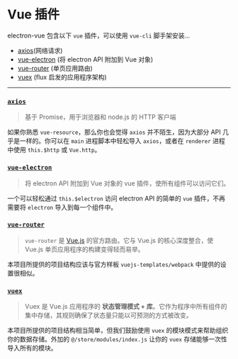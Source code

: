 # Vue 插件

electron-vue 包含以下 `vue` 插件，可以使用 `vue-cli` 脚手架安装...

* [axios](https://github.com/mzabriskie/axios)\(网络请求\)
* [vue-electron](https://github.com/SimulatedGREG/vue-electron) \(将 electron API 附加到 Vue 对象\)
* [vue-router](https://github.com/vuejs/vue-router) \(单页应用路由\)
* [vuex](https://github.com/vuejs/vuex) \(flux 启发的应用程序架构\)

---

### [`axios`](https://github.com/mzabriskie/axios)

> 基于 Promise，用于浏览器和 node.js 的 HTTP 客户端

如果你熟悉 `vue-resource`，那么你也会觉得 `axios` 并不陌生，因为大部分 API 几乎是一样的。你可以在 `main` 进程脚本中轻松导入 `axios`，或者在 `renderer` 进程中使用 `this.$http` 或 `Vue.http`。

### [`vue-electron`](https://github.com/SimulatedGREG/vue-electron)

> 将 electron API 附加到 Vue 对象的 vue 插件，使所有组件可以访问它们。

一个可以轻松通过 `this.$electron` 访问 electron API 的简单的 `vue` 插件，不再需要将 `electron` 导入到每一个组件中。

### [`vue-router`](https://github.com/vuejs/vue-router)

> `vue-router` 是 [Vue.js](http://vuejs.org/) 的官方路由。它与 Vue.js 的核心深度整合，使 Vue.js 单页应用程序的构建变得轻而易举。

本项目所提供的项目结构应该与官方样板 `vuejs-templates/webpack` 中提供的设置很相似。

### [`vuex`](https://github.com/vuejs/vuex)

> Vuex 是 Vue.js 应用程序的 **状态管理模式 + 库**。它作为程序中所有组件的集中存储，其规则确保了状态量只能以可预测的方式被改变。

本项目所提供的项目结构相当简单，但我们鼓励使用 `vuex` 的模块模式来帮助组织你的数据存储。外加的 `@/store/modules/index.js` 让你的 `vuex` 存储能够一次性导入所有的模块。
